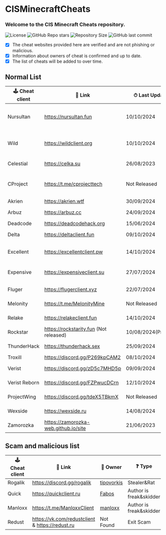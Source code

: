# CISMinecraftCheats
### Welcome to the CIS Minecraft Cheats repository.
![License](https://img.shields.io/github/license/cframe1337/CISMinecraftCheats) ![GitHub Repo stars](https://img.shields.io/github/stars/cframe1337/CISMinecraftCheats)
![Repository Size](https://img.shields.io/github/repo-size/cframe1337/CISMinecraftCheats) ![GitHub last commit](https://img.shields.io/github/last-commit/cframe1337/CISMinecraftCheats)


- [x] The cheat websites provided here are verified and are not phishing or malicious.
- [x] Information about owners of cheat is confirmed and up to date.
- [x] The list of cheats will be added to over time.

## Normal List
| 🕹 Cheat client | 🔗 Link | ⏱ Last Update | 📑 Versions | 🌟 Rating | 👑 Owner | 🛡 Protection | 💰 Paid | 💸 Free ver. |
| --- | --- | --- | --- | --- | --- | --- | --- | --- |
| Nursultan | https://nursultan.fun | 10/10/2024 | 1.12.2, 1.16.5, 1.20.1(Not released) | ★★★★☆ | [CrashSystem](https://discord.com/users/1225495473234641009) | Argentoz | Paid | No |
| Wild | https://wildclient.org | 10/10/2024 | ???(Not Released), 1.16.5, 1.19.2 | ★★★★☆ | [AlekseiEzhov](https://discord.com/users/995028996687409322) | Bodyaha | Paid | No |
| Celestial | https://celka.su | 26/08/2023 | 1.12.2, 1.16.5 | ★☆☆☆☆ | [Smertnix](https://discord.com/users/880503910622691349) | Argentoz | Paid | No |
| CProject | https://t.me/cprojecttech | Not Released | 1.9-1.21(Not released)(Inject) | Not Released | [Myszkin](https://t.me/mousej123) | Custom | Paid(Not released) | No |
| Akrien | https://akrien.wtf | 30/09/2024 | 1.16.5 | ★★★★☆ | [Fals3R](https://t.me/Fals3R) | Fals3R, Argentoz | Paid | No |
| Arbuz | https://arbuz.cc | 24/09/2024 | 1.16.5 | ★★★☆☆ | [wxshuzx](https://discord.com/users/1047739286964932608)| SerjTarasov, Bodyaha | Paid | No |
| Deadcode | https://deadcodehack.org | 15/06/2024 | 1.16.5 | ★★☆☆☆ | [gish_reloadead](https://discord.com/users/790439129703907378) | GishReloadead | Free | Yes(Freemium) |
| Delta | https://deltaclient.fun | 09/10/2024 | 1.16.5 | ★★★★☆ | [dezz](https://t.me/dezztoper) | SerjTarasov, Bodyaha | Paid | No |
| Excellent | https://excellentclient.pw | 14/10/2024 | 1.8.9(Not released), 1.16.5  | ★★★★☆ | [sheluvparis](https://discord.com/users/1064671203782037555) | SerjTarasov, Bodyaha | Paid | No |
| Expensive | https://expensiveclient.su | 27/07/2024 | 1.16.5, 1.20.1(Not Released)  | ★★☆☆☆ | [dedinsiduss](https://discord.com/users/1163387041455812668) | Argentoz | Paid | No |
| Fluger | https://flugerclient.xyz | 22/07/2024 | 1.16.5 | ★☆☆☆☆ | [BlueMouse](https://discord.com/users/532120976440164352) | SerjTarasov, Bodyaha | Paid | No |
| Melonity | https://t.me/MelonityMine | Not Released | 1.16.5 | Not Released | [Stanislav Minaev](https://vk.com/minaev_hack) | Custom | Paid(Not released) | No |
| Relake | https://relakeclient.fun | 14/10/2024 | 1.16.5 | ★★★★☆ | [Fusurt](https://discord.com/users/1255500479308365905) | SerjTarasov, Bodyaha | Paid | No |
| Rockstar | https://rockstarity.fun (Not released) | 10/08/2024(Private) | 1.16.5 | ★★★★★ | [ConeTin](https://discord.com/users/627722840992514061)| Custom | Paid(Not released) | Yes |
| ThunderHack | https://thunderhack.sex | 25/09/2024 | 1.21 | ★★★★☆ | [Pan4ur](https://discord.com/users/532547459692625941) | NonProtected (Open Source) | Free | Yes |
| Troxill | https://discord.gg/P269kpCAM2 | 08/10/2024 | 1.16.5(Inject) | ★★★☆☆ | [ZDCoder](https://discord.com/users/702890438436192290) | Custom | Yes | No |
| Verist | https://discord.gg/zD5c7MHD5p | 09/09/2024 | 1.16.5 | ★★★☆☆ | [Kasper](https://discord.com/users/665501855060721704) | NonProtected(Closed Source) | Free | Yes |
| Verist Reborn | https://discord.gg/FZPwucDCrn | 12/10/2024 | 1.16.5 | ★★★☆☆ | [Kasper](https://discord.com/users/665501855060721704) | NonProtected(Closed Source) | Free | Yes |
| ProjectWing | https://discord.gg/tdeX5TBkmX | Not Released | 1.20.x(Not Released) | Not Released | [ecstasy](https://discord.com/users/1043642188522848296) | Custom | Paid(Not released) | No |
| Wexside | https://wexside.ru | 14/08/2024 | 1.16.5 | ★★★☆☆ | Wendovsky | Wendovsky, Markushv | Paid | No |
| Zamorozka | https://zamorozka-web.github.io/site | 21/06/2023 | 1.16.5 | ★★★★☆ | [Shalopay](https://t.me/sun_r0se) | Custom | Free | Yes |

## Scam and malicious list
| 🕹 Cheat client | 🔗 Link | 👑 Owner | ❓ Type | 💰 Paid | 💸 Free ver. |
| --- | --- | --- | --- | --- | --- |
| Rogalik | https://discord.gg/rogalik | [tipovorkis](https://discord.com/users/626283087684304897) | Stealer&Rat | Yes | Yes |
| Quick | https://quickclient.ru | [Fabos](https://discord.com/users/974660866203062322) | Author is freak&skidder | Yes | No |
| Manloxx | https://t.me/ManloxxClient | [manloxx](https://t.me/manloxx1337) | Author is freak&skidder | Yes | No |
| Redust | https://vk.com/redustclient & https://redust.ru | Not Found | Exit Scam | Yes | No |
